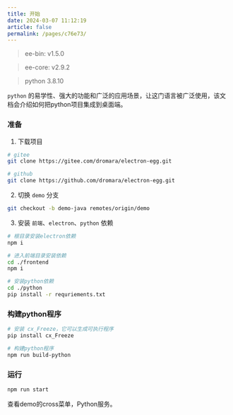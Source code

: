 ```yaml
---
title: 开始
date: 2024-03-07 11:12:19
article: false
permalink: /pages/c76e73/
---
```


> ee-bin: v1.5.0

> ee-core: v2.9.2

> python 3.8.10

`python` 的易学性、强大的功能和广泛的应用场景，让这门语言被广泛使用，该文档会介绍如何把python项目集成到桌面端。

### 准备

1. 下载项目

```bash
# gitee
git clone https://gitee.com/dromara/electron-egg.git

# github
git clone https://github.com/dromara/electron-egg.git
```

2. 切换 `demo` 分支

```bash
git checkout -b demo-java remotes/origin/demo
```

3. 安装 `前端`、`electron`、`python` 依赖

```bash
# 根目录安装electron依赖
npm i

# 进入前端目录安装依赖
cd ./frontend 
npm i

# 安装python依赖
cd ./python
pip install -r requriements.txt
```

### 构建python程序

```bash
# 安装 cx_Freeze，它可以生成可执行程序
pip install cx_Freeze

# 构建python程序
npm run build-python
```

### 运行

```bash
npm run start
```

查看demo的cross菜单，Python服务。
